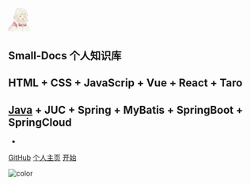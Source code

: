 <img src="_media/avatar.jpg" width="10%" height="10%" />

## Small-Docs 个人知识库


## HTML + CSS + JavaScrip + Vue + React + Taro

## [Java](pages/后端/Java/README) + JUC + Spring + MyBatis + SpringBoot + SpringCloud

* 


[GitHub](https://github.com/small-rose)
[个人主页](https://zhangxiaocai.cn)
[开始](README)


![color](#fdfdfd)
